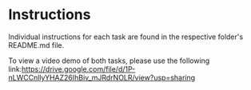 # Instructions

Individual instructions for each task are found in the respective folder's README.md file. 

To view a video demo of both tasks, please use the following link:https://drive.google.com/file/d/1P-nLWCCnllyYHAZ26IhBiv_mJRdrNOLR/view?usp=sharing

